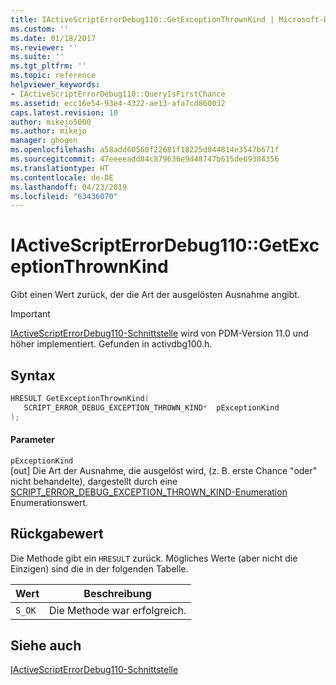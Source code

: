 ```yaml
---
title: IActiveScriptErrorDebug110::GetExceptionThrownKind | Microsoft-Dokumentation
ms.custom: ''
ms.date: 01/18/2017
ms.reviewer: ''
ms.suite: ''
ms.tgt_pltfrm: ''
ms.topic: reference
helpviewer_keywords:
- IActiveScriptErrorDebug110::QueryIsFirstChance
ms.assetid: ecc16e54-93e4-4322-ae13-afa7cd860032
caps.latest.revision: 10
author: mikejo5000
ms.author: mikejo
manager: ghogen
ms.openlocfilehash: a58add60560f22681f18225d844814e3547b671f
ms.sourcegitcommit: 47eeeeadd84c879636e9d48747b615de69384356
ms.translationtype: HT
ms.contentlocale: de-DE
ms.lasthandoff: 04/23/2019
ms.locfileid: "63436070"
---
```

# <a name="iactivescripterrordebug110getexceptionthrownkind"></a>IActiveScriptErrorDebug110::GetExceptionThrownKind
Gibt einen Wert zurück, der die Art der ausgelösten Ausnahme angibt.  
  
> [!IMPORTANT]
> [IActiveScriptErrorDebug110-Schnittstelle](../../winscript/reference/iactivescripterrordebug110-interface.md) wird von PDM-Version 11.0 und höher implementiert. Gefunden in activdbg100.h.  
  
## <a name="syntax"></a>Syntax  
  
```cpp
HRESULT GetExceptionThrownKind(  
   SCRIPT_ERROR_DEBUG_EXCEPTION_THROWN_KIND*  pExceptionKind  
);  
```  
  
#### <a name="parameters"></a>Parameter  
 `pExceptionKind`  
 [out] Die Art der Ausnahme, die ausgelöst wird, (z. B. erste Chance "oder" nicht behandelte), dargestellt durch eine [SCRIPT_ERROR_DEBUG_EXCEPTION_THROWN_KIND-Enumeration](../../winscript/reference/script-error-debug-exception-thrown-kind-enumeration.md) Enumerationswert.  
  
## <a name="return-value"></a>Rückgabewert  
 Die Methode gibt ein `HRESULT` zurück. Mögliches Werte (aber nicht die Einzigen) sind die in der folgenden Tabelle.  
  
|Wert|Beschreibung|  
|-----------|-----------------|  
|`S_OK`|Die Methode war erfolgreich.|  
  
## <a name="see-also"></a>Siehe auch  
 [IActiveScriptErrorDebug110-Schnittstelle](../../winscript/reference/iactivescripterrordebug110-interface.md)